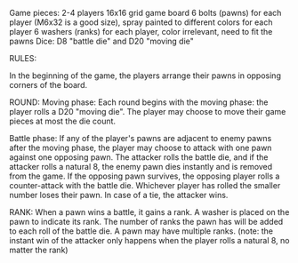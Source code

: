 Game pieces:
2-4 players
16x16 grid game board
6 bolts (pawns) for each player (M6x32 is a good size), spray painted to different colors for each player
6 washers (ranks) for each player, color irrelevant, need to fit the pawns
Dice: D8 "battle die" and D20 "moving die"

RULES:

In the beginning of the game, the players arrange their pawns in opposing corners of the board.

ROUND:
Moving phase:
Each round begins with the moving phase: the player rolls a D20 "moving die". The player may choose to move their game pieces at most the die count.

Battle phase:
If any of the player's pawns are adjacent to enemy pawns after the moving phase, the player may choose to attack with one pawn against one opposing pawn. The attacker rolls the battle die, and if the attacker rolls a natural 8, the enemy pawn dies instantly and is removed from the game.
If the opposing pawn survives, the opposing player rolls a counter-attack with the battle die. Whichever player has rolled the smaller number loses their pawn. In case of a tie, the attacker wins.

RANK:
When a pawn wins a battle, it gains a rank. A washer is placed on the pawn to indicate its rank. The number of ranks the pawn has will be added to each roll of the battle die. A pawn may have multiple ranks. (note: the instant win of the attacker only happens when the player rolls a natural 8, no matter the rank)
